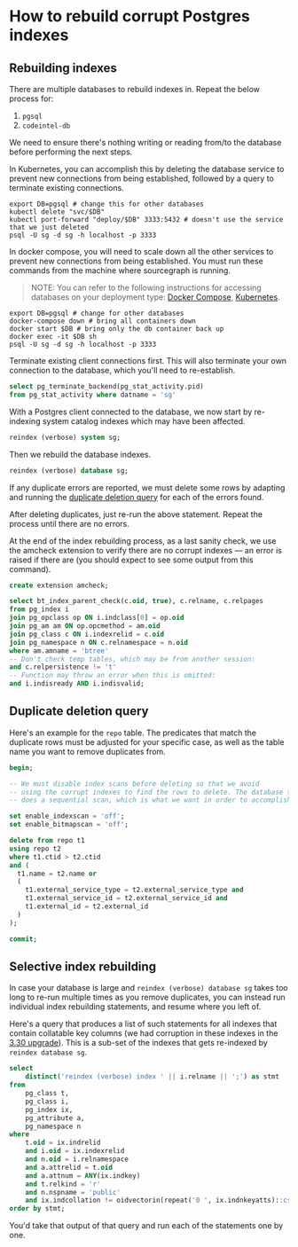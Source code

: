 # How to rebuild corrupt Postgres indexes

## Rebuilding indexes

There are multiple databases to rebuild indexes in. Repeat the below process for:

1. `pgsql`
2. `codeintel-db`

We need to ensure there's nothing writing or reading from/to the database before performing the next steps.

In Kubernetes, you can accomplish this by deleting the database service to prevent new connections from being established, followed by a query to terminate existing connections.

```shell
export DB=pgsql # change this for other databases
kubectl delete "svc/$DB"
kubectl port-forward "deploy/$DB" 3333:5432 # doesn't use the service that we just deleted
psql -U sg -d sg -h localhost -p 3333
```

In docker compose, you will need to scale down all the other services to prevent new connections from being established.
You must run these commands from the machine where sourcegraph is running. 

> NOTE: You can refer to the following instructions for accessing databases on your deployment type: [Docker Compose](https://docs.sourcegraph.com/admin/install/docker-compose/operations#access-the-database), [Kubernetes](https://docs.sourcegraph.com/admin/install/kubernetes/operations#access-the-database).

```shell
export DB=pgsql # change for other databases
docker-compose down # bring all containers down
docker start $DB # bring only the db container back up
docker exec -it $DB sh
psql -U sg -d sg -h localhost -p 3333
```

Terminate existing client connections first. This will also terminate your own connection to the database, which you'll need to re-establish.

```sql
select pg_terminate_backend(pg_stat_activity.pid)
from pg_stat_activity where datname = 'sg'
```

With a Postgres client connected to the database, we now start by re-indexing system catalog indexes which may have been affected.

```sql
reindex (verbose) system sg;
```

Then we rebuild the database indexes.

```sql
reindex (verbose) database sg;
```

If any duplicate errors are reported, we must delete some rows by adapting and running the [duplicate deletion query](#duplicate-deletion-query) for each of the errors found.

After deleting duplicates, just re-run the above statement. Repeat the process until there are no errors.

At the end of the index rebuilding process, as a last sanity check, we use the amcheck extension to verify there are no corrupt indexes — an error is raised if there are (you should expect to see some output from this command).


```sql
create extension amcheck;

select bt_index_parent_check(c.oid, true), c.relname, c.relpages
from pg_index i
join pg_opclass op ON i.indclass[0] = op.oid
join pg_am am ON op.opcmethod = am.oid
join pg_class c ON i.indexrelid = c.oid
join pg_namespace n ON c.relnamespace = n.oid
where am.amname = 'btree'
-- Don't check temp tables, which may be from another session:
and c.relpersistence != 't'
-- Function may throw an error when this is omitted:
and i.indisready AND i.indisvalid;
```

## Duplicate deletion query

Here's an example for the `repo` table. The predicates that match the duplicate rows must be adjusted for your specific case, as well as the table name you want to remove duplicates from.

```sql
begin;

-- We must disable index scans before deleting so that we avoid
-- using the corrupt indexes to find the rows to delete. The database then
-- does a sequential scan, which is what we want in order to accomplish that.

set enable_indexscan = 'off';
set enable_bitmapscan = 'off';

delete from repo t1
using repo t2
where t1.ctid > t2.ctid
and (
  t1.name = t2.name or
  (
    t1.external_service_type = t2.external_service_type and
    t1.external_service_id = t2.external_service_id and
    t1.external_id = t2.external_id
  )
);

commit;
```

## Selective index rebuilding

In case your database is large and `reindex (verbose) database sg` takes too long to re-run multiple times as you remove duplicates, you can instead run individual index rebuilding statements, and resume where you left of.

Here's a query that produces a list of such statements for all indexes that contain collatable key columns (we had corruption in these indexes in the [3.30 upgrade](../migration/3_30.md)). This is a sub-set of the indexes that gets re-indexed by `reindex database sg`.

```sql
select
    distinct('reindex (verbose) index ' || i.relname || ';') as stmt
from
    pg_class t,
    pg_class i,
    pg_index ix,
    pg_attribute a,
    pg_namespace n
where
    t.oid = ix.indrelid
    and i.oid = ix.indexrelid
    and n.oid = i.relnamespace
    and a.attrelid = t.oid
    and a.attnum = ANY(ix.indkey)
    and t.relkind = 'r'
    and n.nspname = 'public'
    and ix.indcollation != oidvectorin(repeat('0 ', ix.indnkeyatts)::cstring)
order by stmt;
```

You'd take that output of that query and run each of the statements one by one.

